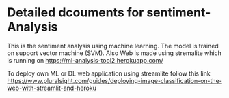 # Detailed dcouments for sentiment-Analysis

This is the sentiment analysis using machine learning. The model is trained on support vector machine (SVM). Also Web is  made using stremalite which is running on 
https://ml-analysis-tool2.herokuapp.com/

To deploy own ML or DL web application using streamlite follow this link https://www.pluralsight.com/guides/deploying-image-classification-on-the-web-with-streamlit-and-heroku
